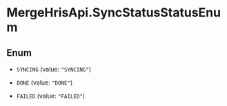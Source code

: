 # MergeHrisApi.SyncStatusStatusEnum

## Enum


* `SYNCING` (value: `"SYNCING"`)

* `DONE` (value: `"DONE"`)

* `FAILED` (value: `"FAILED"`)



